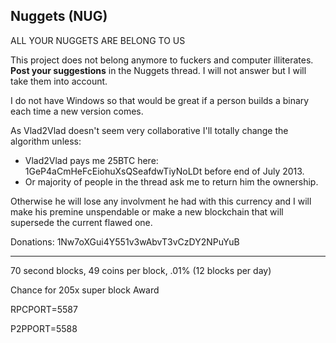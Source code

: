 Nuggets (NUG)
---
ALL YOUR NUGGETS ARE BELONG TO US

This project does not belong anymore to fuckers and computer illiterates. **Post your suggestions** in the Nuggets thread. I will not answer but I will take them into account.

I do not have Windows so that would be great if a person builds a binary each time a new version comes.

As Vlad2Vlad doesn't seem very collaborative I'll totally change the algorithm unless:
* Vlad2Vlad pays me 25BTC here: 1GeP4aCmHeFcEiohuXsQSeafdwTiyNoLDt before end of July 2013.
* Or majority of people in the thread ask me to return him the ownership.

Otherwise he will lose any involvment he had with this currency and I will make his premine unspendable or make a new blockchain that will supersede the current flawed one.

Donations: 1Nw7oXGui4Y551v3wAbvT3vCzDY2NPuYuB

***

70 second blocks, 49 coins per block, .01% (12 blocks per day)

Chance for 205x super block Award

RPCPORT=5587

P2PPORT=5588
